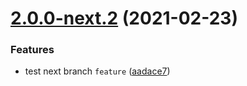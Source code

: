 # [2.0.0-next.2](https://github.com/gideonelazar/angularry/compare/v2.0.0-next.1...v2.0.0-next.2) (2021-02-23)


### Features

* test next branch `feature` ([aadace7](https://github.com/gideonelazar/angularry/commit/aadace7d3e0f543a1a1e90e71b9e1e0234b16637))
